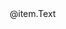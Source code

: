  <option value="@item.Value" @(item.Value == (Model.PSW_BL1?.ToString()) ? "selected" : "")>
        @item.Text
    </option>
